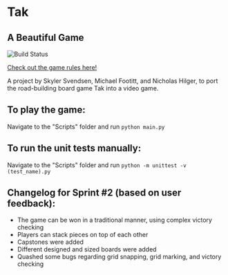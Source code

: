 # Tak
## A Beautiful Game
![Build Status](https://travis-ci.com/NDSU-CSCI313-Borchert/final-tak-1pm.svg?token=Jcpz1qcPpqKpWmWrkdHC&branch=master)

[Check out the game rules here!](https://cheapass.com/wp-content/uploads/2016/05/TakWebRules.pdf "Tak's Rules")

A project by Skyler Svendsen, Michael Footitt, and Nicholas Hilger, to port the road-building board game
Tak into a video game.

## To play the game:
Navigate to the "Scripts" folder and run
`python main.py`

## To run the unit tests manually:
Navigate to the "Scripts" folder and run `python -m unittest -v (test_name).py`


## Changelog for Sprint #2 (based on user feedback): 

* The game can be won in a traditional manner, using complex victory checking
* Players can stack pieces on top of each other
* Capstones were added
* Different designed and sized boards were added
* Quashed some bugs regarding grid snapping, grid marking, and victory checking
